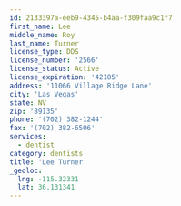 ```yaml
---
id: 2133397a-eeb9-4345-b4aa-f309faa9c1f7
first_name: Lee
middle_name: Roy
last_name: Turner
license_type: DDS
license_number: '2566'
license_status: Active
license_expiration: '42185'
address: '11066 Village Ridge Lane'
city: 'Las Vegas'
state: NV
zip: '89135'
phone: '(702) 382-1244'
fax: '(702) 382-6506'
services:
  - dentist
category: dentists
title: 'Lee Turner'
_geoloc:
  lng: -115.32331
  lat: 36.131341
---
```

